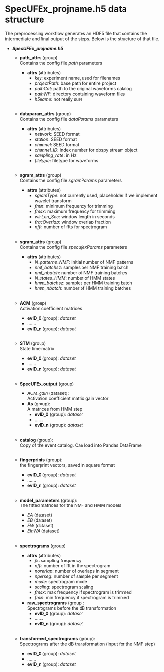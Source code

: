 # SpecUFEx_projname.h5 data structure

The preprocessing workflow generates an HDF5 file that contains the intermediate and final output of the steps. Below is the structure of that file.

- ***SpecUFEx_projname.h5***

  - **path_attrs** (group)  
  Contains the config file *path* parameters
    - **attrs** (attributes)
      - *key*: experiment name, used for filenames
      - *projectPath*: base path for entire project
      - *pathCat*: path to the original waveforms catalog
      - *pathWF*: directory containing waveform files
      - *h5name*: not really sure
<br><br>

  - **dataparam_attrs** (group)  
  Contains the config file *dataParams* parameters
    - **attrs** (attributes)
      - *network*: SEED format
      - *station*: SEED format
      - *channel*: SEED format
      - *channel_ID*: index number for obspy stream object
      - *sampling_rate*: in Hz
      - *filetype*: filetype for waveforms
<br><br>

  - **sgram_attrs** (group)  
  Contains the config file *sgramParams* parameters
    - **attrs** (attributes)
      - *sgramType*: not currently used, placeholder if we implement wavelet transform
      - *fmin*: minimum frequency for trimming
      - *fmax*: maximum frequency for trimming
      - *winLen_Sec*: window length in seconds
      - *fracOverlap*: window overlap fraction
      - *nfft*: number of ffts for spectrogram
<br><br>

  - **sgram_attrs** (group)  
  Contains the config file *specufexParams* parameters
    - **attrs** (attributes)
      - *N_patterns_NMF*: initial number of NMF patterns
      - *nmf_batchsz*: samples per NMF training batch
      - *nmf_nbatch*: number of NMF training batches
      - *N_states_HMM*: number of HMM states
      - *hmm_batchsz*: samples per HMM training batch
      - *hmm_nbatch*: number of HMM training batches
<br><br>

  - **ACM** (group)  
  Activation coefficient matrices
    - **evID_0** (group): *dataset*
    - .......
    - **evID_n** (group): *dataset*
<br> <br>

  - **STM** (group)  
  State time matrix
    - **evID_0** (group): *dataset*
    - .......
    - **evID_n** (group): *dataset*
<br> <br>

  - **SpecUFEx_output** (group)
    - *ACM_gain* (dataset):  
    Activation coefficient matrix gain vector
    - **As** (group):  
    A matrices from HMM step
      - **evID_0** (group): *dataset*
      - .......
      - **evID_n** (group): *dataset*
<br> <br>

  - **catalog** (group):  
  Copy of the event catalog. Can load into Pandas DataFrame
<br> <br>

  - **fingerprints** (group):  
  the fingerprint vectors, saved in square format
    - **evID_0** (group): *dataset*
    - .......
    - **evID_n** (group): *dataset*
<br> <br>

  - **model_parameters** (group):  
  The fitted matrices for the NMF and HMM models
    - *EA* (dataset)
    - *EB* (dataset)
    - *EW* (dataset)
    - *ElnWA* (dataset)
<br> <br>

  - **spectrograms** (group)
    - **attrs** (attributes)
      - *fs*: sampling frequency
      - *nfft*: number of fft in the spectrogram
      - *noverlap*: number of overlaps in segment
      - *nperseg*: number of sample per segment
      - *mode*: spectrogram mode
      - *scaling*: spectrogram scaling
      - *fmax*: max frequency if spectrogram is trimmed
      - *fmin*: min frequency if spectrogram is trimmed
    - **raw_spectrograms** (group):  
    Spectrograms before the dB transformation
      - **evID_0** (group): *dataset*
      - .......
      - **evID_n** (group): *dataset*
<br> <br>

  - **transformed_spectrograms** (group):  
      Spectrograms after the dB transformation (input for the NMF step)
    - **evID_0** (group): *dataset*
    - .......
    - **evID_n** (group): *dataset*

